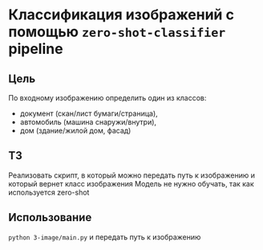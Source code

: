 # Классификация изображений с помощью `zero-shot-classifier` pipeline

## Цель
По входному изображению определить один из классов:
- документ (скан/лист бумаги/страница),
- автомобиль (машина снаружи/внутри),
- дом (здание/жилой дом, фасад)

## ТЗ
Реализовать скрипт, в который можно передать путь к изображению и который вернет класс изображения
Модель не нужно обучать, так как используется zero-shot

## Использование
`python 3-image/main.py` и передать путь к изображению 

